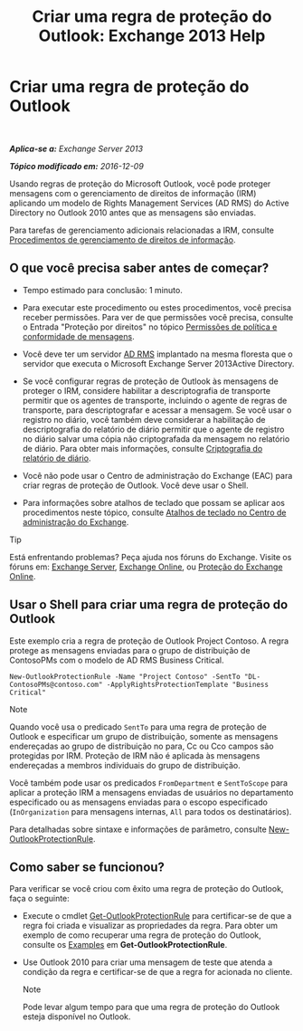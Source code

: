 ﻿---
title: 'Criar uma regra de proteção do Outlook: Exchange 2013 Help'
TOCTitle: Criar uma regra de proteção do Outlook
ms:assetid: da64750d-faaf-44de-ad8c-888eba7fbdbf
ms:mtpsurl: https://technet.microsoft.com/pt-br/library/Dd638196(v=EXCHG.150)
ms:contentKeyID: 50486816
ms.date: 05/22/2018
mtps_version: v=EXCHG.150
ms.translationtype: MT
---

# Criar uma regra de proteção do Outlook

 

_**Aplica-se a:** Exchange Server 2013_

_**Tópico modificado em:** 2016-12-09_

Usando regras de proteção do Microsoft Outlook, você pode proteger mensagens com o gerenciamento de direitos de informação (IRM) aplicando um modelo de Rights Management Services (AD RMS) do Active Directory no Outlook 2010 antes que as mensagens são enviadas.

Para tarefas de gerenciamento adicionais relacionadas a IRM, consulte [Procedimentos de gerenciamento de direitos de informação](information-rights-management-procedures-exchange-2013-help.md).

## O que você precisa saber antes de começar?

  - Tempo estimado para conclusão: 1 minuto.

  - Para executar este procedimento ou estes procedimentos, você precisa receber permissões. Para ver de que permissões você precisa, consulte o Entrada "Proteção por direitos" no tópico [Permissões de política e conformidade de mensagens](messaging-policy-and-compliance-permissions-exchange-2013-help.md).

  - Você deve ter um servidor [AD RMS](https://technet.microsoft.com/en-us/library/hh831364.aspx) implantado na mesma floresta que o servidor que executa o Microsoft Exchange Server 2013Active Directory.

  - Se você configurar regras de proteção de Outlook às mensagens de proteger o IRM, considere habilitar a descriptografia de transporte permitir que os agentes de transporte, incluindo o agente de regras de transporte, para descriptografar e acessar a mensagem. Se você usar o registro no diário, você também deve considerar a habilitação de descriptografia do relatório de diário permitir que o agente de registro no diário salvar uma cópia não criptografada da mensagem no relatório de diário. Para obter mais informações, consulte [Criptografia do relatório de diário](journal-report-decryption-exchange-2013-help.md).

  - Você não pode usar o Centro de administração do Exchange (EAC) para criar regras de proteção de Outlook. Você deve usar o Shell.

  - Para informações sobre atalhos de teclado que possam se aplicar aos procedimentos neste tópico, consulte [Atalhos de teclado no Centro de administração do Exchange](keyboard-shortcuts-in-the-exchange-admin-center-exchange-online-protection-help.md).


> [!TIP]
> Está enfrentando problemas? Peça ajuda nos fóruns do Exchange. Visite os fóruns em: <A href="https://go.microsoft.com/fwlink/p/?linkid=60612">Exchange Server</A>, <A href="https://go.microsoft.com/fwlink/p/?linkid=267542">Exchange Online</A>, ou <A href="https://go.microsoft.com/fwlink/p/?linkid=285351">Proteção do Exchange Online</A>.



## Usar o Shell para criar uma regra de proteção do Outlook

Este exemplo cria a regra de proteção de Outlook Project Contoso. A regra protege as mensagens enviadas para o grupo de distribuição de ContosoPMs com o modelo de AD RMS Business Critical.

    New-OutlookProtectionRule -Name "Project Contoso" -SentTo "DL-ContosoPMs@contoso.com" -ApplyRightsProtectionTemplate "Business Critical"


> [!NOTE]
> Quando você usa o predicado <CODE>SentTo</CODE> para uma regra de proteção de Outlook e especificar um grupo de distribuição, somente as mensagens endereçadas ao grupo de distribuição no para, Cc ou Cco campos são protegidas por IRM. Proteção de IRM não é aplicada às mensagens endereçadas a membros individuais do grupo de distribuição.



Você também pode usar os predicados `FromDepartment` e `SentToScope` para aplicar a proteção IRM a mensagens enviadas de usuários no departamento especificado ou as mensagens enviadas para o escopo especificado (`InOrganization` para mensagens internas, `All` para todos os destinatários).

Para detalhadas sobre sintaxe e informações de parâmetro, consulte [New-OutlookProtectionRule](https://technet.microsoft.com/pt-br/library/dd298182\(v=exchg.150\)).

## Como saber se funcionou?

Para verificar se você criou com êxito uma regra de proteção do Outlook, faça o seguinte:

  - Execute o cmdlet [Get-OutlookProtectionRule](https://technet.microsoft.com/pt-br/library/dd298004\(v=exchg.150\)) para certificar-se de que a regra foi criada e visualizar as propriedades da regra. Para obter um exemplo de como recuperar uma regra de proteção do Outlook, consulte os [Examples](https://technet.microsoft.com/pt-br/dd298004\(exchg.150\)#examples) em **Get-OutlookProtectionRule**.

  - Use Outlook 2010 para criar uma mensagem de teste que atenda a condição da regra e certificar-se de que a regra for acionada no cliente.
    

    > [!NOTE]
    > Pode levar algum tempo para que uma regra de proteção do Outlook esteja disponível no Outlook.


